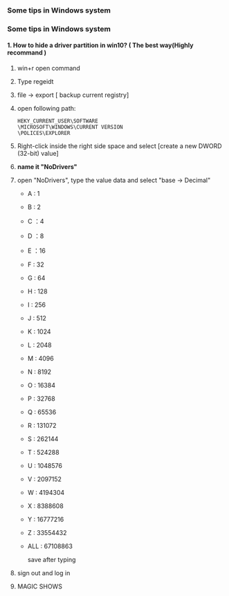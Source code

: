 ### Some tips in Windows system
### Some tips in Windows system

#### 1. How to hide a driver partition in win10? ( The best way(Highly recommand )

1. win+r open command

2. Type regeidt

3. file -> export [ backup current registry] 

4. open following path: 

   ```
   HEKY_CURRENT_USER\SOFTWARE
   \MICROSOFT\WINDOWS\CURRENT VERSION
   \POLICES\EXPLORER
   ```

5. Right-click inside the right side space and select [create a new DWORD (32-bit) value]

6. <b>name it "NoDrivers"</b>

7. open "NoDrivers", type the value data and select "base -> Decimal"

   - A : 1
   - B : 2
   - C ：4
   - D ：8
   - E ：16
   - F :  32
   - G : 64
   - H : 128
   - I : 256
   - J : 512
   - K : 1024
   - L : 2048
   - M : 4096
   - N : 8192
   - O : 16384
   - P : 32768
   - Q : 65536
   - R : 131072
   - S : 262144
   - T : 524288
   - U : 1048576
   - V : 2097152
   - W : 4194304
   - X : 8388608
   - Y : 16777216
   - Z : 33554432
   - ALL : 67108863

     save after typing

8. sign out and log in

9. MAGIC SHOWS
